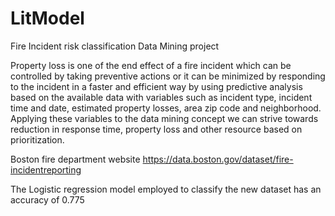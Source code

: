 # LitModel
Fire Incident risk classification Data Mining project


Property loss is one of the end effect of a fire incident which can be controlled by
taking preventive actions or it can be minimized by responding to the incident in a
faster and efficient way by using predictive analysis based on the available data
with variables such as incident type, incident time and date, estimated property
losses, area zip code and neighborhood. Applying these variables to the data
mining concept we can strive towards reduction in response time, property loss
and other resource based on prioritization.

Boston fire department website https://data.boston.gov/dataset/fire-incidentreporting

The Logistic regression model employed to classify the new dataset has
an accuracy of 0.775
